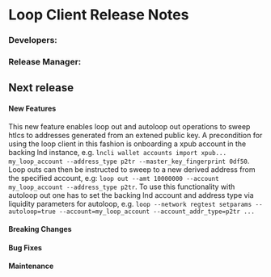 # Loop Client Release Notes

### Developers: 

### Release Manager: 

## Next release

#### New Features
This new feature enables loop out and autoloop out operations to sweep htlcs to addresses generated from an extened public key.
A precondition for using the loop client in this fashion is onboarding a xpub account in the backing lnd instance, e.g.
`lncli wallet accounts import xpub... my_loop_account --address_type p2tr --master_key_fingerprint 0df50`.
Loop outs can then be instructed to sweep to a new derived address from the specified account, e.g:
`loop out --amt 10000000 --account my_loop_account --address_type p2tr`.
To use this functionality with autoloop out one has to set the backing lnd account and address type via liquidity parameters for autoloop, e.g.
`loop --network regtest setparams --autoloop=true --account=my_loop_account --account_addr_type=p2tr ...`

#### Breaking Changes

#### Bug Fixes

#### Maintenance
